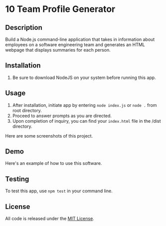 # 10 Team Profile Generator

<a name="desc"></a>
## Description 
Build a Node.js command-line application that takes in information about employees on a software engineering team and generates an HTML webpage that displays summaries for each person.

<a name="install"></a> 
## Installation

1. Be sure to download NodeJS on your system before running this app.

<a name="usage"></a> 
## Usage

1. After installation, initiate app by entering `node index.js` or `node .` from root directory.
2. Proceed to answer prompts as you are directed.
3. Upon completion of inquiry, you can find your `index.html` file in the /dist directory.

Here are some screenshots of this project.

<a name="demo"></a> 
## Demo
Here's an example of how to use this software.

<a name="testing"></a>
## Testing

To test this app, use `npm test` in your command line.

<a name="license"></a> 
## License
All code is released under the [MIT License](https://mit-license.org/).